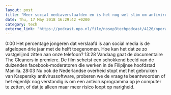 ```yaml
---
layout: post
title: "Meer social mediaverslaafden en is het nog wel slim om antivirussoftware te gebruiken?"
date: Thu, 17 May 2018 16:29:42 +0200
category: tech
externe_link: "https://podcast.npo.nl/file/nosop3techpodcast/4126/nporadio1_nosop3techpodcast_20180517_meer-social-mediaverslaafden-en-is-het-nog-wel-slim-om-antivirussoftware-te-gebruiken.mp3"
---
```


0:00 Het percentage jongeren dat verslaafd is aan social media is de afgelopen drie jaar met de helft toegenomen. Hoe kan het dat ze zo vastgelijmd zitten aan onze telefoon?
13:28 Vandaag gaat de documentaire The Cleaners in premiere. De film schetst een schokkend beeld van de duizenden facebook-moderatoren die werken in de Filipijnse hoofdstad Manilla.
28:03 Nu ook de Nederlandse overheid stopt met het gebruiken van Kaspersky antivirussoftware, proberen we de vraag te beantwoorden of het eigenlijk nog verstandig is om een antivirusprogramma op je computer te zetten, of dat je alleen maar meer risico loopt op narigheid.<img src="http://feeds.feedburner.com/~r/nosop3-tech-podcast/~4/kl2O9xGpXmM" height="1" width="1" alt=""/>
